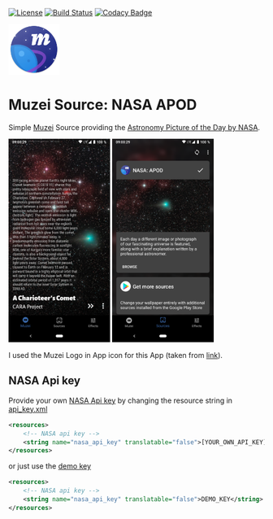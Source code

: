 [![License](https://img.shields.io/badge/License-Apache%202.0-blue.svg)](https://opensource.org/licenses/Apache-2.0)
[![Build Status](https://travis-ci.org/kollerlukas/NasaMuzei.svg?branch=master)](https://travis-ci.org/kollerlukas/NasaMuzei)
[![Codacy Badge](https://api.codacy.com/project/badge/Grade/c64cac182769406092744ea77d732ca2)](https://www.codacy.com/app/kollerlukas/NasaMuzei?utm_source=github.com&amp;utm_medium=referral&amp;utm_content=kollerlukas/NasaMuzei&amp;utm_campaign=Badge_Grade)

<img src="https://github.com/kollerlukas/NasaMuzei/raw/master/app/src/main/res/mipmap-xxxhdpi/ic_launcher.png" alt="Screenshot Main"
width="100">

# Muzei Source: NASA APOD
Simple [Muzei](http://muzei.co/) Source providing the [Astronomy Picture of the Day by NASA](https://apod.nasa.gov/apod/astropix.html).

<div>
<img src="https://github.com/kollerlukas/NasaMuzei/raw/master/screenshots/screenshot-main.png" alt="Screenshot Main" width="200">
<img src="https://github.com/kollerlukas/NasaMuzei/raw/master/screenshots/screenshot-source.png" alt="Screenshot Source" width="200">
</div>

I used the Muzei Logo in App icon for this App (taken from [link](https://github.com/romannurik/muzei/blob/master/art/ic_complication.svg)).

## NASA Api key
Provide your own [NASA Api key](https://api.nasa.gov/index.html#apply-for-an-api-key) by changing the resource string in [api_key.xml](app/src/main/res/values/api_key.xml)
```xml
<resources>
    <!-- NASA api key -->
    <string name="nasa_api_key" translatable="false">[YOUR_OWN_API_KEY]</string>
</resources>
```
or just use the [demo key](https://api.nasa.gov/api.html#authentication)
```xml
<resources>
    <!-- NASA api key -->
    <string name="nasa_api_key" translatable="false">DEMO_KEY</string>
</resources>
```

